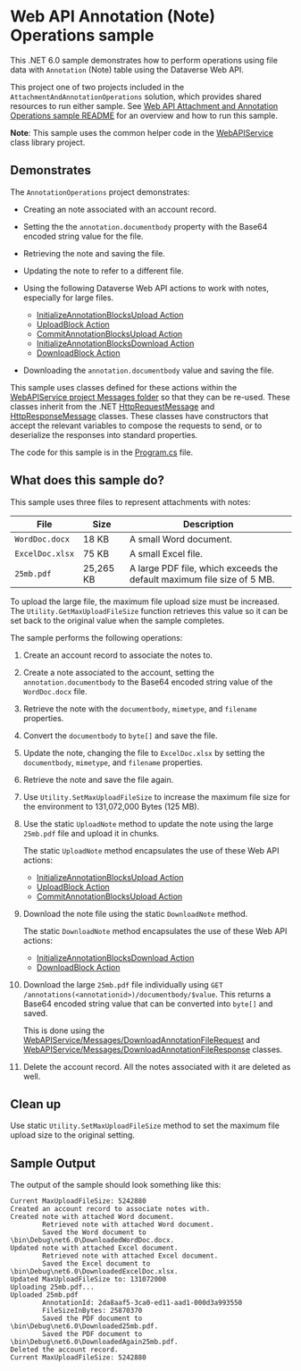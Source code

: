 ﻿# Web API Annotation (Note) Operations sample

This .NET 6.0 sample demonstrates how to perform operations using file data with `Annotation` (Note) table using the Dataverse Web API.

This project one of two projects included in the `AttachmentAndAnnotationOperations` solution, which provides shared resources to run either sample. See [Web API Attachment and Annotation Operations sample README](../README.md) for an overview and how to run this sample.

**Note**: This sample uses the common helper code in the [WebAPIService](https://github.com/microsoft/PowerApps-Samples/tree/master/dataverse/webapi/C%23-NETx/WebAPIService) class library project.

## Demonstrates

The `AnnotationOperations` project demonstrates:

- Creating an note associated with an account record.
- Setting the the `annotation.documentbody` property with the Base64 encoded string value for the file.
- Retrieving the note and saving the file.
- Updating the note to refer to a different file.
- Using the following Dataverse Web API actions to work with notes, especially for large files.
   
   - [InitializeAnnotationBlocksUpload Action](https://learn.microsoft.com/power-apps/developer/data-platform/webapi/reference/initializeannotationblocksupload)
   - [UploadBlock Action](https://learn.microsoft.com/power-apps/developer/data-platform/webapi/reference/uploadblock)
   - [CommitAnnotationBlocksUpload Action](https://learn.microsoft.com/power-apps/developer/data-platform/webapi/reference/commitannotationblocksupload)
   - [InitializeAnnotationBlocksDownload Action](https://learn.microsoft.com/power-apps/developer/data-platform/webapi/reference/initializeannotationblocksdownload)
   - [DownloadBlock Action](https://learn.microsoft.com/power-apps/developer/data-platform/webapi/reference/downloadblock)
   
- Downloading the `annotation.documentbody` value and saving the file.


This sample uses classes defined for these actions within the [WebAPIService project Messages folder](https://github.com/microsoft/PowerApps-Samples/tree/master/dataverse/webapi/C%23-NETx/WebAPIService/Messages) so that they can be re-used. These classes inherit from the .NET [HttpRequestMessage](https://learn.microsoft.com/dotnet/api/system.net.http.httprequestmessage?view=net-6.0) and [HttpResponseMessage](https://learn.microsoft.com/dotnet/api/system.net.http.httpresponsemessage?view=net-6.0) classes. These classes have constructors that accept the relevant variables to compose the requests to send, or to deserialize the responses into standard properties.

The code for this sample is in the [Program.cs](https://github.com/microsoft/PowerApps-Samples/blob/master/dataverse/webapi/C%23-NETx/AttachmentAndAnnotationOperations/AnnotationOperations/Program.cs) file.

## What does this sample do?

This sample uses three files to represent attachments with notes:

|File|Size|Description  |
|---------|---------|---------|
|`WordDoc.docx`|18 KB|A small Word document.|
|`ExcelDoc.xlsx`|75 KB|A small Excel file.|
|`25mb.pdf`|25,265 KB|A large PDF file, which exceeds the default maximum file size of 5 MB.|

To upload the large file, the maximum file upload size must be increased. The `Utility.GetMaxUploadFileSize` function retrieves this value so it can be set back to the original value when the sample completes.

The sample performs the following operations:

1. Create an account record to associate the notes to.
1. Create a note associated to the account, setting the `annotation.documentbody` to the Base64 encoded string value of the `WordDoc.docx` file.
1. Retrieve the note with the `documentbody`, `mimetype`, and `filename` properties.
1. Convert the `documentbody` to `byte[]` and save the file.
1. Update the note, changing the file to `ExcelDoc.xlsx` by setting the `documentbody`, `mimetype`, and `filename` properties.
1. Retrieve the note and save the file again.
1. Use `Utility.SetMaxUploadFileSize` to increase the maximum file size for the environment to 131,072,000 Bytes (125 MB).
1. Use the static `UploadNote` method to update the note using the large `25mb.pdf` file and upload it in chunks.
   
   The static `UploadNote` method encapsulates the use of these Web API actions:
   
   - [InitializeAnnotationBlocksUpload Action](https://learn.microsoft.com/power-apps/developer/data-platform/webapi/reference/initializeannotationblocksupload)
   - [UploadBlock Action](https://learn.microsoft.com/power-apps/developer/data-platform/webapi/reference/uploadblock)
   - [CommitAnnotationBlocksUpload Action](https://learn.microsoft.com/power-apps/developer/data-platform/webapi/reference/CommitAnnotationBlocksUpload)
   
1. Download the note file using the static `DownloadNote` method.
   
   The static `DownloadNote` method encapsulates the use of these Web API actions:
   
   - [InitializeAnnotationBlocksDownload Action](https://learn.microsoft.com/power-apps/developer/data-platform/webapi/reference/initializeannotationblocksdownload)
   - [DownloadBlock Action](https://learn.microsoft.com/power-apps/developer/data-platform/webapi/reference/downloadblock)
   
1. Download the large `25mb.pdf` file individually using `GET /annotations(<annotationid>)/documentbody/$value`. This returns a Base64 encoded string value that can be converted into `byte[]` and saved.
   
   This is done using the [WebAPIService/Messages/DownloadAnnotationFileRequest](https://github.com/microsoft/PowerApps-Samples/tree/master/dataverse/webapi/C%23-NETx/WebAPIService/Messages/DownloadAnnotationFileRequest.cs) and [WebAPIService/Messages/DownloadAnnotationFileResponse](https://github.com/microsoft/PowerApps-Samples/tree/master/dataverse/webapi/C%23-NETx/WebAPIService/Messages/DownloadAnnotationFileResponse.cs) classes.
   
1. Delete the account record. All the notes associated with it are deleted as well.

## Clean up

Use static `Utility.SetMaxUploadFileSize` method to set the maximum file upload size to the original setting.

## Sample Output

The output of the sample should look something like this:

```
Current MaxUploadFileSize: 5242880
Created an account record to associate notes with.
Created note with attached Word document.
        Retrieved note with attached Word document.
        Saved the Word document to \bin\Debug\net6.0\DownloadedWordDoc.docx.
Updated note with attached Excel document.
        Retrieved note with attached Excel document.
        Saved the Excel document to \bin\Debug\net6.0\DownloadedExcelDoc.xlsx.
Updated MaxUploadFileSize to: 131072000
Uploading 25mb.pdf...
Uploaded 25mb.pdf
        AnnotationId: 2da8aaf5-3ca0-ed11-aad1-000d3a993550
        FileSizeInBytes: 25870370
        Saved the PDF document to \bin\Debug\net6.0\Downloaded25mb.pdf.
        Saved the PDF document to \bin\Debug\net6.0\DownloadedAgain25mb.pdf.
Deleted the account record.
Current MaxUploadFileSize: 5242880
```
